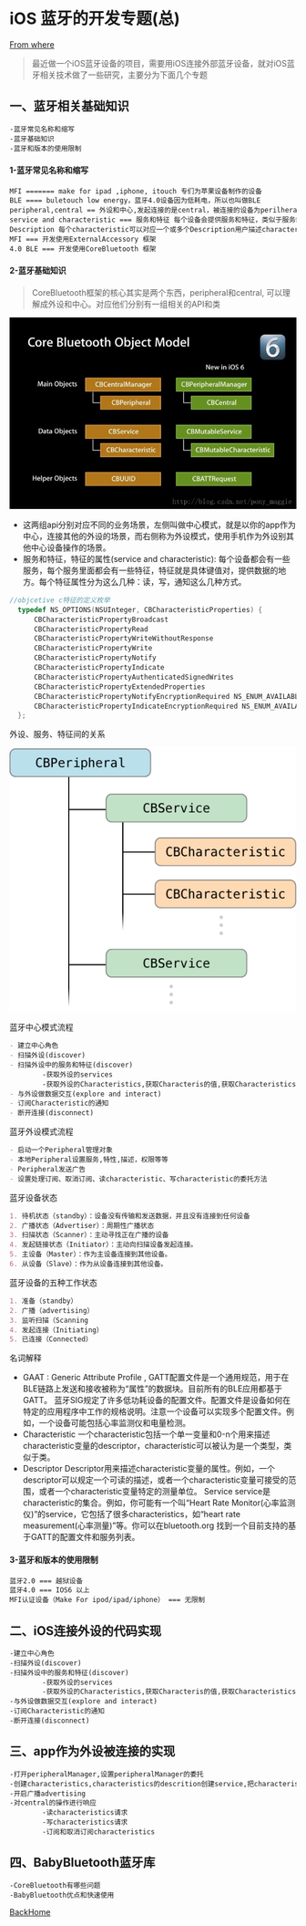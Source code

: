 # iOS 蓝牙的开发专题(总)

[From where](http://liuyanwei.jumppo.com/2015/07/17/ios-BLE-0.html)

>  最近做一个iOS蓝牙设备的项目，需要用iOS连接外部蓝牙设备，就对iOS蓝牙相关技术做了一些研究，主要分为下面几个专题

## 一、蓝牙相关基础知识

```markdown
-蓝牙常见名称和缩写
-蓝牙基础知识
-蓝牙和版本的使用限制
```

#### 1-蓝牙常见名称和缩写

```markdown
MFI ======= make for ipad ,iphone, itouch 专们为苹果设备制作的设备
BLE ==== buletouch low energy，蓝牙4.0设备因为低耗电，所以也叫做BLE
peripheral,central == 外设和中心,发起连接的是central，被连接的设备为perilheral
service and characteristic === 服务和特征 每个设备会提供服务和特征，类似于服务端的api，但是机构不同。每个外设会有很多服务，每个服务中包含很多字段，这些字段的权限一般分为 读read，写write，通知notiy几种，就是我们连接设备后具体需要操作的内容。
Description 每个characteristic可以对应一个或多个Description用户描述characteristic的信息或属性
MFI === 开发使用ExternalAccessory 框架
4.0 BLE === 开发使用CoreBluetooth 框架
```

#### 2-蓝牙基础知识

>  CoreBluetooth框架的核心其实是两个东西，peripheral和central, 可以理解成外设和中心。对应他们分别有一组相关的API和类

![CoreBluetoothFramework](mdPhotoSource/CoreBluetoothFramework.jpg)

-  这两组api分别对应不同的业务场景，左侧叫做中心模式，就是以你的app作为中心，连接其他的外设的场景，而右侧称为外设模式，使用手机作为外设别其他中心设备操作的场景。
-  服务和特征，特征的属性(service and characteristic):
   每个设备都会有一些服务，每个服务里面都会有一些特征，特征就是具体键值对，提供数据的地方。每个特征属性分为这么几种：读，写，通知这么几种方式。

```objective-c
//objcetive c特征的定义枚举
  typedef NS_OPTIONS(NSUInteger, CBCharacteristicProperties) {
      CBCharacteristicPropertyBroadcast											= 0x01,
      CBCharacteristicPropertyRead												= 0x02,
      CBCharacteristicPropertyWriteWithoutResponse		   					   	= 0x04,
      CBCharacteristicPropertyWrite												= 0x08,
      CBCharacteristicPropertyNotify											= 0x10,
      CBCharacteristicPropertyIndicate											= 0x20,
      CBCharacteristicPropertyAuthenticatedSignedWrites							  = 0x40,
      CBCharacteristicPropertyExtendedProperties								 = 0x80,
      CBCharacteristicPropertyNotifyEncryptionRequired NS_ENUM_AVAILABLE(NA, 6_0)   = 0x100,
      CBCharacteristicPropertyIndicateEncryptionRequired NS_ENUM_AVAILABLE(NA, 6_0)	= 0x200
  };
```

外设、服务、特征间的关系

![TreeOfServicesAndCharacteristics_Remote_2x](mdPhotoSource/TreeOfServicesAndCharacteristics_Remote_2x.png)

蓝牙中心模式流程

```markdown
- 建立中心角色
- 扫描外设(discover)
- 扫描外设中的服务和特征(discover)
		-获取外设的services
		-获取外设的Characteristics,获取Characteris的值,获取Characteristics的Descriptor和Descritor的值
- 与外设做数据交互(explore and interact)
- 订阅Characteristic的通知
- 断开连接(disconnect)
```

蓝牙外设模式流程

```markdown
- 启动一个Peripheral管理对象
- 本地Peripheral设置服务,特性,描述，权限等等
- Peripheral发送广告
- 设置处理订阅、取消订阅、读characteristic、写characteristic的委托方法
```

蓝牙设备状态

```markdown
1. 待机状态（standby）：设备没有传输和发送数据，并且没有连接到任何设备
2. 广播状态（Advertiser）：周期性广播状态
3. 扫描状态（Scanner）：主动寻找正在广播的设备
4. 发起链接状态（Initiator）：主动向扫描设备发起连接。
5. 主设备（Master）：作为主设备连接到其他设备。
6. 从设备（Slave）：作为从设备连接到其他设备。
```

蓝牙设备的五种工作状态

```markdown
1. 准备（standby）
2. 广播（advertising）
3. 监听扫描（Scanning
4. 发起连接（Initiating）
5. 已连接（Connected）
```

名词解释

-  GAAT : Generic Attribute Profile , GATT配置文件是一个通用规范，用于在BLE链路上发送和接收被称为“属性”的数据块。目前所有的BLE应用都基于GATT。 蓝牙SIG规定了许多低功耗设备的配置文件。配置文件是设备如何在特定的应用程序中工作的规格说明。注意一个设备可以实现多个配置文件。例如，一个设备可能包括心率监测仪和电量检测。
-  Characteristic 一个characteristic包括一个单一变量和0-n个用来描述characteristic变量的descriptor，characteristic可以被认为是一个类型，类 似于类。
-  Descriptor Descriptor用来描述characteristic变量的属性。例如，一个descriptor可以规定一个可读的描述，或者一个characteristic变量可接受的范围，或者一个characteristic变量特定的测量单位。 Service service是characteristic的集合。例如，你可能有一个叫“Heart Rate Monitor(心率监测仪)”的service，它包括了很多characteristics，如“heart rate measurement(心率测量)”等。你可以在bluetooth.org 找到一个目前支持的基于GATT的配置文件和服务列表。



#### 3-蓝牙和版本的使用限制

```markdown
蓝牙2.0 === 越狱设备
蓝牙4.0 === IOS6 以上
MFI认证设备（Make For ipod/ipad/iphone） === 无限制
```



## 二、iOS连接外设的代码实现

```markdown
-建立中心角色
-扫描外设(discover)
-扫描外设中的服务和特征(discover)
		-获取外设的services
		-获取外设的Characteristics,获取Characteris的值,获取Characteristics的Descriptor和Descritor的值
-与外设做数据交互(explore and interact)
-订阅Characteristic的通知
-断开连接(disconnect)
```

## 三、app作为外设被连接的实现

```markdown
-打开peripheralManager,设置peripheralManager的委托
-创建characteristics,characteristics的descrition创建service,把characteristics添加到service中,再把service添加到peripheralManager中
-开启广播advertising
-对central的操作进行响应
		-读characteristics请求
		-写characteristics请求
		-订阅和取消订阅characteristics
```

## 四、BabyBluetooth蓝牙库

```markdown
-CoreBluetooth有哪些问题
-BabyBluetooth优点和快速使用
```



[BackHome](http://ablexie.github.io/)